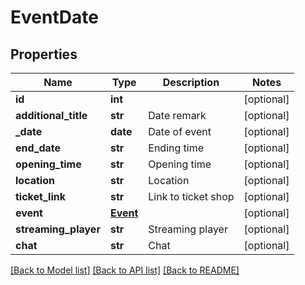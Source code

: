 # EventDate

## Properties
Name | Type | Description | Notes
------------ | ------------- | ------------- | -------------
**id** | **int** |  | [optional] 
**additional_title** | **str** | Date remark | [optional] 
**_date** | **date** | Date of event | [optional] 
**end_date** | **str** | Ending time | [optional] 
**opening_time** | **str** | Opening time | [optional] 
**location** | **str** | Location | [optional] 
**ticket_link** | **str** | Link to ticket shop | [optional] 
**event** | [**Event**](Event.md) |  | [optional] 
**streaming_player** | **str** | Streaming player | [optional] 
**chat** | **str** | Chat | [optional] 

[[Back to Model list]](../README.md#documentation-for-models) [[Back to API list]](../README.md#documentation-for-api-endpoints) [[Back to README]](../README.md)

